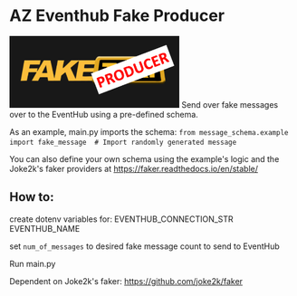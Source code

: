 # AZ Eventhub Fake Producer
<img src="logo.png" width="300">
Send over fake messages over to the EventHub using a pre-defined schema.

As an example, main.py imports the schema:
`from message_schema.example import fake_message  # Import randomly generated message`

You can also define your own schema using the example's logic and the Joke2k's faker providers at https://faker.readthedocs.io/en/stable/

## How to:
create dotenv variables for:
EVENTHUB_CONNECTION_STR
EVENTHUB_NAME

set `num_of_messages` to desired fake message count to send to EventHub

Run main.py


Dependent on Joke2k's faker: https://github.com/joke2k/faker
